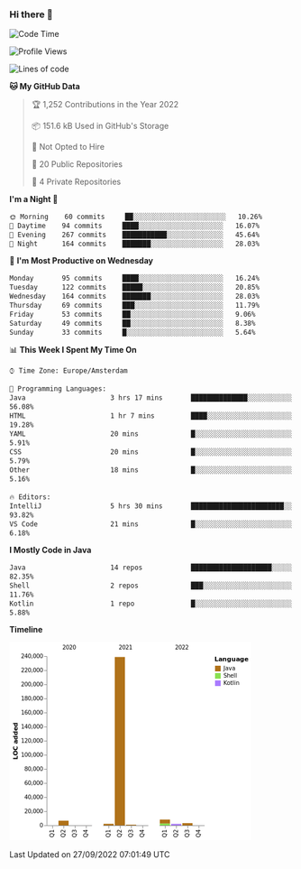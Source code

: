 ### Hi there 👋


<!--START_SECTION:waka-->
![Code Time](http://img.shields.io/badge/Code%20Time-2%2C494%20hrs%2034%20mins-blue)

![Profile Views](http://img.shields.io/badge/Profile%20Views-1-blue)

![Lines of code](https://img.shields.io/badge/From%20Hello%20World%20I%27ve%20Written-262%20Thousand%20lines%20of%20code-blue)

**🐱 My GitHub Data** 

> 🏆 1,252 Contributions in the Year 2022
 > 
> 📦 151.6 kB Used in GitHub's Storage 
 > 
> 🚫 Not Opted to Hire
 > 
> 📜 20 Public Repositories 
 > 
> 🔑 4 Private Repositories  
 > 
**I'm a Night 🦉** 

```text
🌞 Morning    60 commits     ██░░░░░░░░░░░░░░░░░░░░░░░   10.26% 
🌆 Daytime    94 commits     ████░░░░░░░░░░░░░░░░░░░░░   16.07% 
🌃 Evening    267 commits    ███████████░░░░░░░░░░░░░░   45.64% 
🌙 Night      164 commits    ███████░░░░░░░░░░░░░░░░░░   28.03%

```
📅 **I'm Most Productive on Wednesday** 

```text
Monday       95 commits     ████░░░░░░░░░░░░░░░░░░░░░   16.24% 
Tuesday      122 commits    █████░░░░░░░░░░░░░░░░░░░░   20.85% 
Wednesday    164 commits    ███████░░░░░░░░░░░░░░░░░░   28.03% 
Thursday     69 commits     ███░░░░░░░░░░░░░░░░░░░░░░   11.79% 
Friday       53 commits     ██░░░░░░░░░░░░░░░░░░░░░░░   9.06% 
Saturday     49 commits     ██░░░░░░░░░░░░░░░░░░░░░░░   8.38% 
Sunday       33 commits     █░░░░░░░░░░░░░░░░░░░░░░░░   5.64%

```


📊 **This Week I Spent My Time On** 

```text
⌚︎ Time Zone: Europe/Amsterdam

💬 Programming Languages: 
Java                     3 hrs 17 mins       ██████████████░░░░░░░░░░░   56.08% 
HTML                     1 hr 7 mins         ████░░░░░░░░░░░░░░░░░░░░░   19.28% 
YAML                     20 mins             █░░░░░░░░░░░░░░░░░░░░░░░░   5.91% 
CSS                      20 mins             █░░░░░░░░░░░░░░░░░░░░░░░░   5.79% 
Other                    18 mins             █░░░░░░░░░░░░░░░░░░░░░░░░   5.16%

🔥 Editors: 
IntelliJ                 5 hrs 30 mins       ███████████████████████░░   93.82% 
VS Code                  21 mins             █░░░░░░░░░░░░░░░░░░░░░░░░   6.18%

```

**I Mostly Code in Java** 

```text
Java                     14 repos            ████████████████████░░░░░   82.35% 
Shell                    2 repos             ███░░░░░░░░░░░░░░░░░░░░░░   11.76% 
Kotlin                   1 repo              █░░░░░░░░░░░░░░░░░░░░░░░░   5.88%

```


**Timeline**

![Chart not found](https://raw.githubusercontent.com/powercasgamer/powercasgamer/master/charts/bar_graph.png) 


 Last Updated on 27/09/2022 07:01:49 UTC
<!--END_SECTION:waka-->
